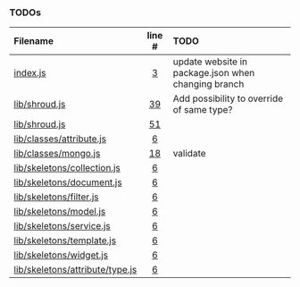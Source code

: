 ### TODOs
| Filename | line # | TODO
|:------|:------:|:------
|[index.js](https://github.com/ShroudComputing/shroud/tree/sandbox/index.js)|[3](https://github.com/ShroudComputing/shroud/tree/sandbox/index.js#L3)|update website in package.json when changing branch
|[lib/shroud.js](https://github.com/ShroudComputing/shroud/tree/sandbox/lib/shroud.js)|[39](https://github.com/ShroudComputing/shroud/tree/sandbox/lib/shroud.js#L39)|Add possibility to override of same type?
|[lib/shroud.js](https://github.com/ShroudComputing/shroud/tree/sandbox/lib/shroud.js)|[51](https://github.com/ShroudComputing/shroud/tree/sandbox/lib/shroud.js#L51)
|[lib/classes/attribute.js](https://github.com/ShroudComputing/shroud/tree/sandbox/lib/classes/attribute.js)|[6](https://github.com/ShroudComputing/shroud/tree/sandbox/lib/classes/attribute.js#L6)
|[lib/classes/mongo.js](https://github.com/ShroudComputing/shroud/tree/sandbox/lib/classes/mongo.js)|[18](https://github.com/ShroudComputing/shroud/tree/sandbox/lib/classes/mongo.js#L18)|validate
|[lib/skeletons/collection.js](https://github.com/ShroudComputing/shroud/tree/sandbox/lib/skeletons/collection.js)|[6](https://github.com/ShroudComputing/shroud/tree/sandbox/lib/skeletons/collection.js#L6)
|[lib/skeletons/document.js](https://github.com/ShroudComputing/shroud/tree/sandbox/lib/skeletons/document.js)|[6](https://github.com/ShroudComputing/shroud/tree/sandbox/lib/skeletons/document.js#L6)
|[lib/skeletons/filter.js](https://github.com/ShroudComputing/shroud/tree/sandbox/lib/skeletons/filter.js)|[6](https://github.com/ShroudComputing/shroud/tree/sandbox/lib/skeletons/filter.js#L6)
|[lib/skeletons/model.js](https://github.com/ShroudComputing/shroud/tree/sandbox/lib/skeletons/model.js)|[6](https://github.com/ShroudComputing/shroud/tree/sandbox/lib/skeletons/model.js#L6)
|[lib/skeletons/service.js](https://github.com/ShroudComputing/shroud/tree/sandbox/lib/skeletons/service.js)|[6](https://github.com/ShroudComputing/shroud/tree/sandbox/lib/skeletons/service.js#L6)
|[lib/skeletons/template.js](https://github.com/ShroudComputing/shroud/tree/sandbox/lib/skeletons/template.js)|[6](https://github.com/ShroudComputing/shroud/tree/sandbox/lib/skeletons/template.js#L6)
|[lib/skeletons/widget.js](https://github.com/ShroudComputing/shroud/tree/sandbox/lib/skeletons/widget.js)|[6](https://github.com/ShroudComputing/shroud/tree/sandbox/lib/skeletons/widget.js#L6)
|[lib/skeletons/attribute/type.js](https://github.com/ShroudComputing/shroud/tree/sandbox/lib/skeletons/attribute/type.js)|[6](https://github.com/ShroudComputing/shroud/tree/sandbox/lib/skeletons/attribute/type.js#L6)